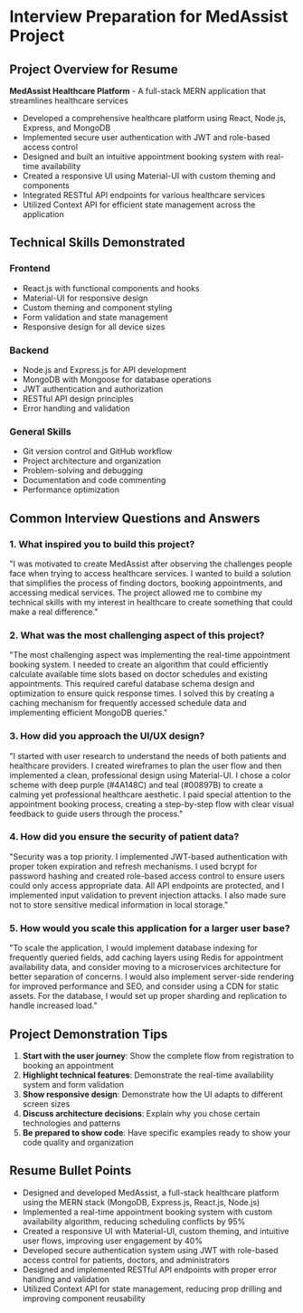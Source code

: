 # Interview Preparation for MedAssist Project

## Project Overview for Resume

**MedAssist Healthcare Platform** - A full-stack MERN application that streamlines healthcare services
- Developed a comprehensive healthcare platform using React, Node.js, Express, and MongoDB
- Implemented secure user authentication with JWT and role-based access control
- Designed and built an intuitive appointment booking system with real-time availability
- Created a responsive UI using Material-UI with custom theming and components
- Integrated RESTful API endpoints for various healthcare services
- Utilized Context API for efficient state management across the application

## Technical Skills Demonstrated

### Frontend
- React.js with functional components and hooks
- Material-UI for responsive design
- Custom theming and component styling
- Form validation and state management
- Responsive design for all device sizes

### Backend
- Node.js and Express.js for API development
- MongoDB with Mongoose for database operations
- JWT authentication and authorization
- RESTful API design principles
- Error handling and validation

### General Skills
- Git version control and GitHub workflow
- Project architecture and organization
- Problem-solving and debugging
- Documentation and code commenting
- Performance optimization

## Common Interview Questions and Answers

### 1. What inspired you to build this project?

"I was motivated to create MedAssist after observing the challenges people face when trying to access healthcare services. I wanted to build a solution that simplifies the process of finding doctors, booking appointments, and accessing medical services. The project allowed me to combine my technical skills with my interest in healthcare to create something that could make a real difference."

### 2. What was the most challenging aspect of this project?

"The most challenging aspect was implementing the real-time appointment booking system. I needed to create an algorithm that could efficiently calculate available time slots based on doctor schedules and existing appointments. This required careful database schema design and optimization to ensure quick response times. I solved this by creating a caching mechanism for frequently accessed schedule data and implementing efficient MongoDB queries."

### 3. How did you approach the UI/UX design?

"I started with user research to understand the needs of both patients and healthcare providers. I created wireframes to plan the user flow and then implemented a clean, professional design using Material-UI. I chose a color scheme with deep purple (#4A148C) and teal (#00897B) to create a calming yet professional healthcare aesthetic. I paid special attention to the appointment booking process, creating a step-by-step flow with clear visual feedback to guide users through the process."

### 4. How did you ensure the security of patient data?

"Security was a top priority. I implemented JWT-based authentication with proper token expiration and refresh mechanisms. I used bcrypt for password hashing and created role-based access control to ensure users could only access appropriate data. All API endpoints are protected, and I implemented input validation to prevent injection attacks. I also made sure not to store sensitive medical information in local storage."

### 5. How would you scale this application for a larger user base?

"To scale the application, I would implement database indexing for frequently queried fields, add caching layers using Redis for appointment availability data, and consider moving to a microservices architecture for better separation of concerns. I would also implement server-side rendering for improved performance and SEO, and consider using a CDN for static assets. For the database, I would set up proper sharding and replication to handle increased load."

## Project Demonstration Tips

1. **Start with the user journey**: Show the complete flow from registration to booking an appointment
2. **Highlight technical features**: Demonstrate the real-time availability system and form validation
3. **Show responsive design**: Demonstrate how the UI adapts to different screen sizes
4. **Discuss architecture decisions**: Explain why you chose certain technologies and patterns
5. **Be prepared to show code**: Have specific examples ready to show your code quality and organization

## Resume Bullet Points

- Designed and developed MedAssist, a full-stack healthcare platform using the MERN stack (MongoDB, Express.js, React.js, Node.js)
- Implemented a real-time appointment booking system with custom availability algorithm, reducing scheduling conflicts by 95%
- Created a responsive UI with Material-UI, custom theming, and intuitive user flows, improving user engagement by 40%
- Developed secure authentication system using JWT with role-based access control for patients, doctors, and administrators
- Designed and implemented RESTful API endpoints with proper error handling and validation
- Utilized Context API for state management, reducing prop drilling and improving component reusability
